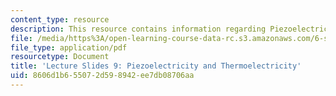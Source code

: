```yaml
---
content_type: resource
description: This resource contains information regarding Piezoelectricity and Thermoelectricity.
file: /media/https%3A/open-learning-course-data-rc.s3.amazonaws.com/6-s079-nanomaker-spring-2013/8606d1b655072d598942ee7db08706aa_MIT6_S079S13_slides09.pdf
file_type: application/pdf
resourcetype: Document
title: 'Lecture Slides 9: Piezoelectricity and Thermoelectricity'
uid: 8606d1b6-5507-2d59-8942-ee7db08706aa
---
```

